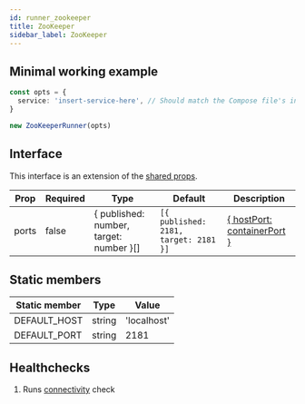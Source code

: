 ```yaml
---
id: runner_zookeeper
title: ZooKeeper
sidebar_label: ZooKeeper
---
```


## Minimal working example

```ts
const opts = {
  service: 'insert-service-here', // Should match the Compose file's intended service
}

new ZooKeeperRunner(opts)
```

## Interface

This interface is an extension of the [shared props](runner_sharedprops).

| Prop  | Required | Type                                    | Default                               | Description                                                                                 |
| ----- | -------- | --------------------------------------- | ------------------------------------- | ------------------------------------------------------------------------------------------- |
| ports | false    | { published: number, target: number }[] | `[{ published: 2181, target: 2181 }]` | [{ hostPort: containerPort }](https://docs.docker.com/compose/compose-file/#short-syntax-1) |

## Static members

| Static member | Type   | Value       |
| ------------- | ------ | ----------- |
| DEFAULT_HOST  | string | 'localhost' |
| DEFAULT_PORT  | string | 2181        |

## Healthchecks

1. Runs [connectivity](connectivity.md) check
